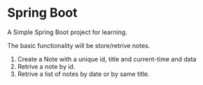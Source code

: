 # Spring Boot

A Simple Spring Boot project for learning. 

The basic functionality will be store/retrive notes.

1. Create a Note with a unique id, title and current-time and data
2. Retrive a note by id.
3. Retrive a list of notes by date or by same title.

